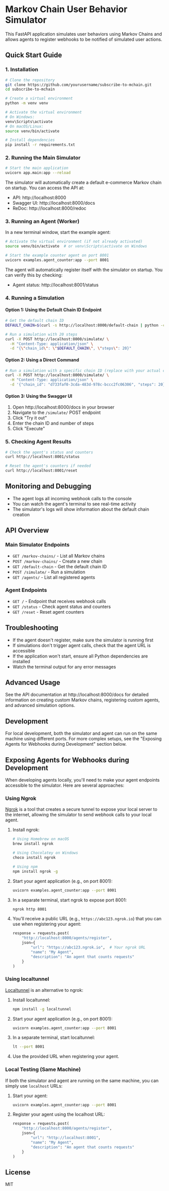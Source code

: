 # Markov Chain User Behavior Simulator

This FastAPI application simulates user behaviors using Markov Chains and allows agents to register webhooks to be notified of simulated user actions.

## Quick Start Guide

### 1. Installation

```bash
# Clone the repository
git clone https://github.com/yourusername/subscribe-to-mchain.git
cd subscribe-to-mchain

# Create a virtual environment
python -m venv venv

# Activate the virtual environment
# On Windows:
venv\Scripts\activate
# On macOS/Linux:
source venv/bin/activate

# Install dependencies
pip install -r requirements.txt
```

### 2. Running the Main Simulator

```bash
# Start the main application
uvicorn app.main:app --reload
```

The simulator will automatically create a default e-commerce Markov chain on startup. You can access the API at:
- API: http://localhost:8000
- Swagger UI: http://localhost:8000/docs
- ReDoc: http://localhost:8000/redoc

### 3. Running an Agent (Worker)

In a new terminal window, start the example agent:

```bash
# Activate the virtual environment (if not already activated)
source venv/bin/activate  # or venv\Scripts\activate on Windows

# Start the example counter agent on port 8001
uvicorn examples.agent_counter:app --port 8001
```

The agent will automatically register itself with the simulator on startup. You can verify this by checking:
- Agent status: http://localhost:8001/status

### 4. Running a Simulation

#### Option 1: Using the Default Chain ID Endpoint

```bash
# Get the default chain ID
DEFAULT_CHAIN=$(curl -s http://localhost:8000/default-chain | python -c "import sys, json; print(json.load(sys.stdin)['id'])")

# Run a simulation with 20 steps
curl -X POST http://localhost:8000/simulate/ \
  -H "Content-Type: application/json" \
  -d "{\"chain_id\": \"$DEFAULT_CHAIN\", \"steps\": 20}"
```

#### Option 2: Using a Direct Command

```bash
# Run a simulation with a specific chain ID (replace with your actual chain ID)
curl -X POST http://localhost:8000/simulate/ \
  -H "Content-Type: application/json" \
  -d '{"chain_id": "d733faf0-3cda-483d-978c-bccc2fc06306", "steps": 20}'
```

#### Option 3: Using the Swagger UI

1. Open http://localhost:8000/docs in your browser
2. Navigate to the `/simulate/` POST endpoint
3. Click "Try it out"
4. Enter the chain ID and number of steps
5. Click "Execute"

### 5. Checking Agent Results

```bash
# Check the agent's status and counters
curl http://localhost:8001/status

# Reset the agent's counters if needed
curl http://localhost:8001/reset
```

## Monitoring and Debugging

- The agent logs all incoming webhook calls to the console
- You can watch the agent's terminal to see real-time activity
- The simulator's logs will show information about the default chain creation

## API Overview

### Main Simulator Endpoints

- `GET /markov-chains/` - List all Markov chains
- `POST /markov-chains/` - Create a new chain
- `GET /default-chain` - Get the default chain ID
- `POST /simulate/` - Run a simulation
- `GET /agents/` - List all registered agents

### Agent Endpoints

- `GET /` - Endpoint that receives webhook calls
- `GET /status` - Check agent status and counters
- `GET /reset` - Reset agent counters

## Troubleshooting

- If the agent doesn't register, make sure the simulator is running first
- If simulations don't trigger agent calls, check that the agent URL is accessible
- If the application won't start, ensure all Python dependencies are installed
- Watch the terminal output for any error messages

## Advanced Usage

See the API documentation at http://localhost:8000/docs for detailed information on creating custom Markov chains, registering custom agents, and advanced simulation options.

## Development

For local development, both the simulator and agent can run on the same machine using different ports. For more complex setups, see the "Exposing Agents for Webhooks during Development" section below.

## Exposing Agents for Webhooks during Development

When developing agents locally, you'll need to make your agent endpoints accessible to the simulator. Here are several approaches:

### Using Ngrok

[Ngrok](https://ngrok.com/) is a tool that creates a secure tunnel to expose your local server to the internet, allowing the simulator to send webhook calls to your local agent.

1. Install ngrok:
   ```bash
   # Using Homebrew on macOS
   brew install ngrok
   
   # Using Chocolatey on Windows
   choco install ngrok
   
   # Using npm
   npm install ngrok -g
   ```

2. Start your agent application (e.g., on port 8001):
   ```bash
   uvicorn examples.agent_counter:app --port 8001
   ```

3. In a separate terminal, start ngrok to expose port 8001:
   ```bash
   ngrok http 8001
   ```

4. You'll receive a public URL (e.g., `https://abc123.ngrok.io`) that you can use when registering your agent:
   ```python
   response = requests.post(
       "http://localhost:8000/agents/register",
       json={
           "url": "https://abc123.ngrok.io",  # Your ngrok URL
           "name": "My Agent",
           "description": "An agent that counts requests"
       }
   )
   ```

### Using localtunnel

[Localtunnel](https://github.com/localtunnel/localtunnel) is an alternative to ngrok:

1. Install localtunnel:
   ```bash
   npm install -g localtunnel
   ```

2. Start your agent application (e.g., on port 8001):
   ```bash
   uvicorn examples.agent_counter:app --port 8001
   ```

3. In a separate terminal, start localtunnel:
   ```bash
   lt --port 8001
   ```

4. Use the provided URL when registering your agent.

### Local Testing (Same Machine)

If both the simulator and agent are running on the same machine, you can simply use `localhost` URLs:

1. Start your agent:
   ```bash
   uvicorn examples.agent_counter:app --port 8001
   ```

2. Register your agent using the localhost URL:
   ```python
   response = requests.post(
       "http://localhost:8000/agents/register",
       json={
           "url": "http://localhost:8001",
           "name": "My Agent",
           "description": "An agent that counts requests"
       }
   )
   ```

## License

MIT 
